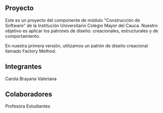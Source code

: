 ## Proyecto 
Este es un proyecto del componente de módulo "Construcción de Software" de la Institución Universitario Colegio Mayor del Cauca.
Nuestro objetivo es aplicar los patrones de diseño: creacionales, estructurales y de comportamiento.

En nuestra primera versión, utilizamos un patrón de diseño creacional llamado Factory Method.

## Integrantes 
Carola
Brayana
Valeriana

## Colaboradores
Profesora
Estudiantes
